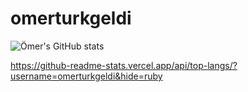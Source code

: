 # omerturkgeldi

![Ömer's GitHub stats](https://github-readme-stats.vercel.app/api?username=omerturkgeldi&count_private=true&theme=radical&show_icons=true)


https://github-readme-stats.vercel.app/api/top-langs/?username=omerturkgeldi&hide=ruby
